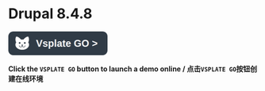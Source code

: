 # Drupal 8.4.8

<a href="https://www.vsplate.com/?docker-compose=https://github.com/vsplate/dcenvs/drupal/8.4.8"><img alt="VSPLATE GO" src="https://raw.githubusercontent.com/vsplate/images/master/vsgo_btn.png" width="200px"></a>

**Click the `VSPLATE GO` button to launch a demo online / 点击`VSPLATE GO`按钮创建在线环境**